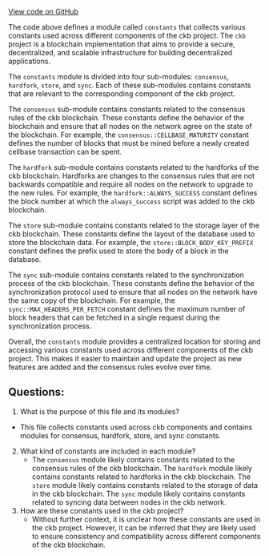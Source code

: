 [View code on GitHub](https://github.com/nervosnetwork/ckb/blob/develop/util/constant/src/lib.rs)

The code above defines a module called `constants` that collects various constants used across different components of the ckb project. The `ckb` project is a blockchain implementation that aims to provide a secure, decentralized, and scalable infrastructure for building decentralized applications.

The `constants` module is divided into four sub-modules: `consensus`, `hardfork`, `store`, and `sync`. Each of these sub-modules contains constants that are relevant to the corresponding component of the ckb project.

The `consensus` sub-module contains constants related to the consensus rules of the ckb blockchain. These constants define the behavior of the blockchain and ensure that all nodes on the network agree on the state of the blockchain. For example, the `consensus::CELLBASE_MATURITY` constant defines the number of blocks that must be mined before a newly created cellbase transaction can be spent.

The `hardfork` sub-module contains constants related to the hardforks of the ckb blockchain. Hardforks are changes to the consensus rules that are not backwards compatible and require all nodes on the network to upgrade to the new rules. For example, the `hardfork::ALWAYS_SUCCESS` constant defines the block number at which the `always_success` script was added to the ckb blockchain.

The `store` sub-module contains constants related to the storage layer of the ckb blockchain. These constants define the layout of the database used to store the blockchain data. For example, the `store::BLOCK_BODY_KEY_PREFIX` constant defines the prefix used to store the body of a block in the database.

The `sync` sub-module contains constants related to the synchronization process of the ckb blockchain. These constants define the behavior of the synchronization protocol used to ensure that all nodes on the network have the same copy of the blockchain. For example, the `sync::MAX_HEADERS_PER_FETCH` constant defines the maximum number of block headers that can be fetched in a single request during the synchronization process.

Overall, the `constants` module provides a centralized location for storing and accessing various constants used across different components of the ckb project. This makes it easier to maintain and update the project as new features are added and the consensus rules evolve over time.
## Questions:
 1. What is the purpose of this file and its modules?
   - This file collects constants used across ckb components and contains modules for consensus, hardfork, store, and sync constants.
2. What kind of constants are included in each module?
   - The `consensus` module likely contains constants related to the consensus rules of the ckb blockchain. The `hardfork` module likely contains constants related to hardforks in the ckb blockchain. The `store` module likely contains constants related to the storage of data in the ckb blockchain. The `sync` module likely contains constants related to syncing data between nodes in the ckb network.
3. How are these constants used in the ckb project?
   - Without further context, it is unclear how these constants are used in the ckb project. However, it can be inferred that they are likely used to ensure consistency and compatibility across different components of the ckb blockchain.
